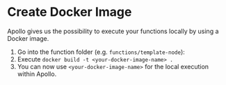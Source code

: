 # Create Docker Image
Apollo gives us the possibility to execute your functions locally by using a Docker image.
1. Go into the function folder (e.g. `functions/template-node`):
2. Execute `docker build -t <your-docker-image-name> .`
3. You can now use `<your-docker-image-name>` for the local execution within Apollo.